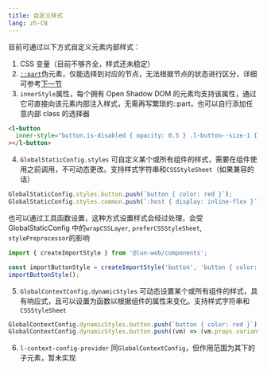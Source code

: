 ```yaml
---
title: 自定义样式
lang: zh-CN
---
```


目前可通过以下方式自定义元素内部样式：

1. CSS 变量（目前不够齐全，样式还未稳定）
2. [`::part`](https://developer.mozilla.org/en-US/docs/Web/CSS/::part)伪元素，仅能选择到对应的节点，无法根据节点的状态进行区分，详细可参考[下一节](/guides/states/)
3. `innerStyle`属性，每个拥有 Open Shadow DOM 的元素均支持该属性，通过它可直接向该元素内部注入样式，无需再写繁琐的::part，也可以自行添加任意内部 class 的选择器

```html
<l-button
  inner-style="button.is-disabled { opacity: 0.5 } .l-button--size-1 { font-size: 12px }"
></l-button>
```

4. `GlobalStaticConfig.styles` 可自定义某个或所有组件的样式，需要在组件使用之前调用，不可动态更改。支持样式字符串和`CSSStyleSheet`（如果兼容的话）

```js
GlobalStaticConfig.styles.button.push(`button { color: red }`);
GlobalStaticConfig.styles.common.push(`:host { display: inline-flex }`); // 所有组件
```

也可以通过工具函数设置，这种方式设置样式会经过处理，会受 GlobalStaticConfig 中的`wrapCSSLayer`, `preferCSSStyleSheet`, `stylePreprocessor`的影响

```js
import { createImportStyle } from '@lun-web/components';

const importButtonStyle = createImportStyle('button', 'button { color: red }');
importButtonStyle();
```

5. `GlobalContextConfig.dynamicStyles` 可动态设置某个或所有组件的样式，具有响应式，且可以设置为函数以根据组件的属性来变化。支持样式字符串和`CSSStyleSheet`

```js
GlobalContextConfig.dynamicStyles.button.push(`button { color: red }`);
GlobalContextConfig.dynamicStyles.button.push((vm) => (vm.props.variant === 'surface' ? 'button { color: blue }' : ''));
```

6. `l-context-config-provider` 同`GlobalContextConfig`，但作用范围为其下的子元素，暂未实现

<!--this file is copied from Chinese md, remove this comment to update it, or it will be overwritten on next build-->